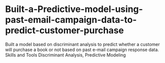 # Built-a-Predictive-model-using-past-email-campaign-data-to-predict-customer-purchase
Built a model based on discriminant analysis to predict whether a customer will purchase a book or not based on past e-mail campaign response data.  Skills and Tools  Discriminant Analysis, Predictive Modeling
